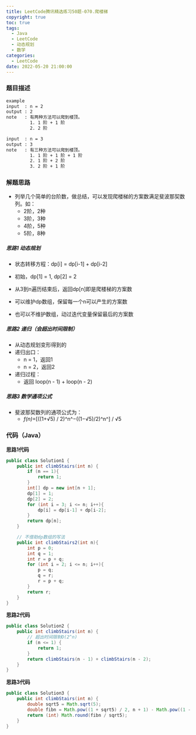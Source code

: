 ```yaml
---
title: LeetCode腾讯精选练习50题-070.爬楼梯
copyright: true
toc: true
tags:
  - Java
  - LeetCode
  - 动态规划
  - 数学
categories:
  - LeetCode
date: 2022-05-20 21:00:00
---
```



### 题目描述



```bash
example
input  : n = 2
output : 2
note   : 有两种方法可以爬到楼顶。
         1. 1 阶 + 1 阶
         2. 2 阶

input  : n = 3
output : 3
note   : 有三种方法可以爬到楼顶。
         1. 1 阶 + 1 阶 + 1 阶
         2. 1 阶 + 2 阶
         3. 2 阶 + 1 阶
```

<!--more-->

### 解题思路
+ 列举几个简单的台阶数，做总结，可以发现爬楼梯的方案数满足斐波那契数列。如：
    - 2阶，2种
    - 3阶，3种
    - 4阶，5种
    - 5阶，8种
##### 思路1 动态规划

+ 状态转移方程：dp[i] = dp[i-1] + dp[i-2]
+ 初始，dp[1] = 1, dp[2] = 2
+ 从3到n遍历结束后，返回dp[n]即是爬楼梯的方案数

+ 可以维护dp数组，保留每一个n可以产生的方案数
+ 也可以不维护数组，动过迭代变量保留最后的方案数

##### 思路2 递归（会超出时间限制）
+ 从动态规划变形得到的
+ 递归出口：
    - n = 1，返回1
    - n = 2，返回2
+ 递归过程：
    - 返回 loop(n - 1) + loop(n - 2)

##### 思路3 数学通项公式

+ 斐波那契数列的通项公式为：
  + *f(n)*=[((1+√5) / 2)^n^−((1−√5)/2)^n^] / √5
  
### 代码（Java）
**思路1代码**
```java
public class Solution1 {
    public int climbStairs(int n) {
        if (n == 1){
            return 1;
        }
        int[] dp = new int[n + 1];
        dp[1] = 1;
        dp[2] = 2;
        for (int i = 3; i <= n; i++){
            dp[i] = dp[i-1] + dp[i-2];
        }
        return dp[n];
    }

    // 不借助dp数组的写法
    public int climbStairs2(int n){
        int p = 0;
        int q = 1;
        int r = p + q;
        for (int i = 2; i <= n; i++){
            p = q;
            q = r;
            r = p + q;
        }
        return r;
    }
}
```
**思路2代码**
```java
public class Solution2 {
    public int climbStairs(int n) {
        // 超出时间限制O(2^n)
        if (n <= 1) {
            return 1;
        }
        return climbStairs(n - 1) + climbStairs(n - 2);
    }
}
```
**思路3代码**
```java
public class Solution3 {
    public int climbStairs(int n) {
        double sqrt5 = Math.sqrt(5);
        double fibn = Math.pow((1 + sqrt5) / 2, n + 1) - Math.pow((1 - sqrt5) / 2, n + 1);
        return (int) Math.round(fibn / sqrt5);
    }
}
```